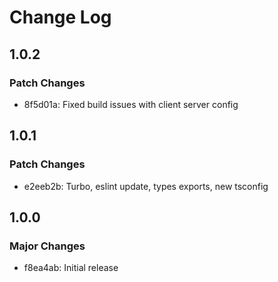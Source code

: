 # Change Log

## 1.0.2

### Patch Changes

- 8f5d01a: Fixed build issues with client server config

## 1.0.1

### Patch Changes

- e2eeb2b: Turbo, eslint update, types exports, new tsconfig

## 1.0.0

### Major Changes

- f8ea4ab: Initial release

